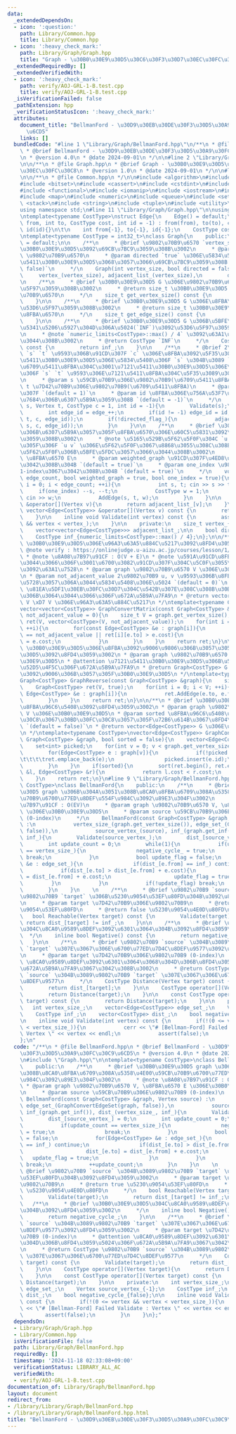 ```yaml
---
data:
  _extendedDependsOn:
  - icon: ':question:'
    path: Library/Common.hpp
    title: Library/Common.hpp
  - icon: ':heavy_check_mark:'
    path: Library/Graph/Graph.hpp
    title: "Graph - \u30B0\u30E9\u30D5\u30C6\u30F3\u30D7\u30EC\u30FC\u30C8"
  _extendedRequiredBy: []
  _extendedVerifiedWith:
  - icon: ':heavy_check_mark:'
    path: verify/AOJ-GRL-1-B.test.cpp
    title: verify/AOJ-GRL-1-B.test.cpp
  _isVerificationFailed: false
  _pathExtension: hpp
  _verificationStatusIcon: ':heavy_check_mark:'
  attributes:
    document_title: "BellmanFord - \u30D9\u30EB\u30DE\u30F3\u30D5\u30A9\u30FC\u30C9\
      \u6CD5"
    links: []
  bundledCode: "#line 1 \"Library/Graph/BellmanFord.hpp\"\n/**\n * @file BellmanFord.hpp\n\
    \ * @brief BellmanFord - \u30D9\u30EB\u30DE\u30F3\u30D5\u30A9\u30FC\u30C9\u6CD5\
    \n * @version 4.0\n * @date 2024-09-01\n */\n\n#line 2 \"Library/Graph/Graph.hpp\"\
    \n\n/**\n * @file Graph.hpp\n * @brief Graph - \u30B0\u30E9\u30D5\u30C6\u30F3\u30D7\
    \u30EC\u30FC\u30C8\n * @version 1.0\n * @date 2024-09-01\n */\n\n#line 2 \"Library/Common.hpp\"\
    \n\n/**\n * @file Common.hpp\n */\n\n#include <algorithm>\n#include <array>\n\
    #include <bitset>\n#include <cassert>\n#include <cstdint>\n#include <deque>\n\
    #include <functional>\n#include <iomanip>\n#include <iostream>\n#include <limits>\n\
    #include <map>\n#include <numeric>\n#include <queue>\n#include <set>\n#include\
    \ <stack>\n#include <string>\n#include <tuple>\n#include <utility>\n#include <vector>\n\
    using namespace std;\n#line 11 \"Library/Graph/Graph.hpp\"\n\nusing Vertex = int;\n\
    \ntemplate<typename CostType>\nstruct Edge{\n    Edge() = default;\n    Edge(int\
    \ from, int to, CostType cost, int id = -1) : from(from), to(to), cost(cost),\
    \ id(id){}\n\t\n    int from{-1}, to{-1}, id{-1};\n    CostType cost{1};\n};\n\
    \ntemplate<typename CostType = int32_t>\nclass Graph{\n    public:\n    Graph()\
    \ = default;\n\n    /**\n     * @brief \u9802\u70B9\u6570 `vertex_size` \u306E\
    \u30B0\u30E9\u30D5\u3092\u69CB\u7BC9\u3059\u308B\u3002\n     * @param vertex_size\
    \ \u9802\u70B9\u6570\n     * @param directed `true` \u306E\u5834\u5408\u3001\u6709\
    \u5411\u30B0\u30E9\u30D5\u3068\u3057\u3066\u69CB\u7BC9\u3059\u308B `(default =\
    \ false)`\n     */\n    Graph(int vertex_size, bool directed = false) : \n   \
    \     vertex_(vertex_size), adjacent_list_(vertex_size),\n        directed_flag_(directed){}\n\
    \n    /**\n     * @brief \u30B0\u30E9\u30D5 G \u306E\u9802\u70B9\u6570\u3092\u53D6\
    \u5F97\u3059\u308B\u3002\n     * @return size_t \u30B0\u30E9\u30D5 G \u306E\u9802\
    \u70B9\u6570\n     */\n    size_t get_vertex_size() const {\n        return vertex_;\n\
    \    }\n\n    /**\n     * @brief \u30B0\u30E9\u30D5 G \u306E\u8FBA\u6570\u3092\
    \u53D6\u5F97\u3059\u308B\u3002\n     * @return size_t \u30B0\u30E9\u30D5 G \u306E\
    \u8FBA\u6570\n     */\n    size_t get_edge_size() const {\n        return edge_;\n\
    \    }\n\n    /**\n     * @brief \u30B0\u30E9\u30D5 G \u306B\u5BFE\u3059\u308B\
    \u5341\u5206\u5927\u304D\u306A\u5024(`INF`)\u3092\u53D6\u5F97\u3059\u308B\u3002\
    \n     * @note `numeric_limits<CostType>::max() / 4` \u3092\u63A1\u7528\u3057\u3066\
    \u3044\u308B\u3002\n     * @return CostType `INF`\n     */\n    CostType get_inf()\
    \ const {\n        return inf_;\n    }\n\n    /**\n     * @brief 2\u9802\u70B9\
    \ `s` `t` \u9593\u306B\u91CD\u307F `c` \u306E\u8FBA\u3092\u5F35\u308B\u3002\u6709\
    \u5411\u30B0\u30E9\u30D5\u306E\u5834\u5408\u306F `s` \u304B\u3089 `t` \u3078\u306E\
    \u6709\u5411\u8FBA\u304C\u3001\u7121\u5411\u30B0\u30E9\u30D5\u306E\u5834\u5408\
    \u306F `s` `t` \u9593\u306E\u7121\u5411\u8FBA\u304C\u5F35\u3089\u308C\u308B\u3002\
    \n     * @param s \u59CB\u70B9\u306E\u9802\u70B9(\u6709\u5411\u8FBA)\n     * @param\
    \ t \u7D42\u70B9\u306E\u9802\u70B9(\u6709\u5411\u8FBA)\n     * @param c \u91CD\
    \u307F `(default = 1)`\n     * @param id \u8FBA\u306E\u756A\u53F7\u3092\u660E\u793A\
    \u7684\u306B\u6307\u5B9A\u3059\u308B `(default = -1)`\n     */\n    void AddEdge(Vertex\
    \ s, Vertex t, CostType c = 1, int id = -1){\n        Validate(s);\n        Validate(t);\n\
    \        int edge_id = edge_++;\n        if(id != -1) edge_id = id;\n        adjacent_list_[s].push_back(Edge(s,\
    \ t, c, edge_id));\n        if(!directed_flag_){\n            adjacent_list_[t].push_back(Edge(t,\
    \ s, c, edge_id));\n        }\n    }\n\n    /**\n     * @brief \u30B0\u30E9\u30D5\
    \u306B\u6307\u5B9A\u3057\u305F\u8FBA\u6570\u306E\u60C5\u5831\u3092\u5165\u529B\
    \u3059\u308B\u3002\n     * @note \u5165\u529B\u5F62\u5F0F\u304C `u v w` \u307E\
    \u305F\u306F `u v` \u306E\u5F62\u5F0F\u3067\u8868\u3055\u308C\u308B\u5165\u529B\
    \u5F62\u5F0F\u306B\u5BFE\u5FDC\u3057\u3066\u3044\u308B\u3002\n     * @param edge_count\
    \ \u8FBA\u6570 E\n     * @param weighted_graph \u91CD\u307F\u4ED8\u304D\u8FBA\u3067\
    \u3042\u308B\u304B `(default = true)`\n     * @param one_index \u9802\u70B9\u304C\
    1-index\u3067\u3042\u308B\u304B `(default = true)`\n     */\n    void InputGraph(int\
    \ edge_count, bool weighted_graph = true, bool one_index = true){\n        for(int\
    \ i = 0; i < edge_count; ++i){\n            int s, t; cin >> s >> t;\n       \
    \     if(one_index) --s, --t;\n            CostType w = 1;\n            if(weighted_graph)\
    \ cin >> w;\n            AddEdge(s, t, w);\n        }\n    }\n\n    vector<Edge<CostType>>\
    \ &operator[](Vertex v){\n        return adjacent_list_[v];\n    }\n\n    const\
    \ vector<Edge<CostType>> &operator[](Vertex v) const {\n        return adjacent_list_[v];\n\
    \    }\n\n    inline void Validate(int vertex) const {\n        assert(0 <= vertex\
    \ && vertex < vertex_);\n    }\n\n    private:\n    size_t vertex_{0}, edge_{0};\n\
    \    vector<vector<Edge<CostType>>> adjacent_list_;\n\n    bool directed_flag_;\n\
    \    CostType inf_{numeric_limits<CostType>::max() / 4};\n};\n\n/**\n * @brief\
    \ \u30B0\u30E9\u30D5\u306E\u96A3\u63A5\u884C\u5217\u3092\u8FD4\u3059\u3002\n *\
    \ @note verify : https://onlinejudge.u-aizu.ac.jp/courses/lesson/1/ALDS1/11/ALDS1_11_A\n\
    \ * @note \u8A08\u7B97\u91CF : O(V + E)\n * @note \u591A\u91CD\u8FBA\u306B\u3064\
    \u3044\u3066\u306F\u3001\u6700\u3082\u91CD\u307F\u304C\u5C0F\u3055\u3044\u8FBA\
    \u3092\u63A1\u7528\n * @param graph \u9802\u70B9\u6570 V \u306E\u30B0\u30E9\u30D5\
    \n * @param not_adjacent_value 2\u9802\u70B9 u, v \u9593\u306B\u8FBA\u304C\u5B58\
    \u5728\u3057\u306A\u3044\u5834\u5408\u306E\u5024 `(default = 0)`\n * @attention\
    \ \u81EA\u5DF1\u30EB\u30FC\u30D7\u304C\u542B\u307E\u308C\u308B\u30B0\u30E9\u30D5\
    \u306B\u3064\u3044\u3066\u306F\u672A\u5B9A\u7FA9\n * @return vector<vector<CostType>>\
    \ V \xD7 V \u306E\u96A3\u63A5\u884C\u5217\n */\ntemplate<typename CostType>\n\
    vector<vector<CostType>> GraphConvertMatrix(const Graph<CostType> &graph, CostType\
    \ not_adjacent_value = 0){\n    size_t V = graph.get_vertex_size();\n    vector<vector<CostType>>\
    \ ret(V, vector<CostType>(V, not_adjacent_value));\n    for(int i = 0; i < V;\
    \ ++i){\n        for(const Edge<CostType> &e : graph[i]){\n            if(ret[i][e.to]\
    \ == not_adjacent_value || ret[i][e.to] > e.cost){\n                ret[i][e.to]\
    \ = e.cost;\n            }\n        }\n    }\n    return ret;\n}\n\n/**\n * @brief\
    \ \u30B0\u30E9\u30D5\u306E\u8FBA\u3092\u9006\u9806\u306B\u3057\u305F\u30B0\u30E9\
    \u30D5\u3092\u8FD4\u3059\u3002\n * @param graph \u9802\u70B9\u6570 V \u306E\u30B0\
    \u30E9\u30D5\n * @attention \u7121\u5411\u30B0\u30E9\u30D5\u306B\u5BFE\u3059\u308B\
    \u52D5\u4F5C\u306F\u672A\u5B9A\u7FA9\n * @return Graph<CostType> G \u306E\u8FBA\
    \u3092\u9006\u306B\u3057\u305F\u30B0\u30E9\u30D5\n */\ntemplate<typename CostType>\n\
    Graph<CostType> GraphReverse(const Graph<CostType> &graph){\n    size_t V = graph.get_vertex_size();\n\
    \    Graph<CostType> ret(V, true);\n    for(int i = 0; i < V; ++i){\n        for(const\
    \ Edge<CostType> &e : graph[i]){\n            ret.AddEdge(e.to, e.from, e.cost);\n\
    \        }\n    }\n    return ret;\n}\n\n/**\n * @brief \u30B0\u30E9\u30D5\u306E\
    \u8FBA\u96C6\u5408\u3092\u8FD4\u3059\u3002\n * @param graph \u9802\u70B9\u6570\
    \ V \u306E\u30B0\u30E9\u30D5\n * @param sorted \u8FBA\u96C6\u5408\u3092\u30B3\u30B9\
    \u30C8\u3067\u30BD\u30FC\u30C8\u3057\u305F\u72B6\u614B\u3067\u8FD4\u3059\u304B\
    \ `(default = false)`\n * @return vector<Edge<CostType>> G \u306E\u8FBA\u96C6\u5408\
    \n */\ntemplate<typename CostType>\nvector<Edge<CostType>> GraphConvertEdgeSet(const\
    \ Graph<CostType> &graph, bool sorted = false){\n    vector<Edge<CostType>> ret;\n\
    \    set<int> picked;\n    for(int v = 0; v < graph.get_vertex_size(); ++v){\n\
    \        for(Edge<CostType> e : graph[v]){\n            if(!picked.contains(e.id)){\n\
    \t\t\t\tret.emplace_back(e);\n                picked.insert(e.id);\n\t\t\t}\n\
    \        }\n    }\n    if(sorted){\n        sort(ret.begin(), ret.end(), [&](Edge<CostType>\
    \ &l, Edge<CostType> &r){\n            return l.cost < r.cost;\n        });\n\
    \    }\n    return ret;\n}\n#line 9 \"Library/Graph/BellmanFord.hpp\"\n\ntemplate<typename\
    \ CostType>\nclass BellmanFord{\n    public:\n    /**\n     * @brief \u30B0\u30E9\
    \u30D5 graph \u306B\u304A\u3051\u308B\u8CA0\u8FBA\u6709\u308A\u5358\u4E00\u59CB\
    \u70B9\u6700\u77ED\u8DEF\u554F\u984C\u3092\u89E3\u304F\u3002\n     * @note \u8A08\
    \u7B97\u91CF : O(EV)\n     * @param graph \u9802\u70B9\u6570 V, \u8FBA\u6570 E\
    \ \u306E\u30B0\u30E9\u30D5\n     * @param source \u59CB\u70B9\u306E\u9802\u70B9\
    \ (0-index)\n     */\n    BellmanFord(const Graph<CostType> &graph, Vertex source)\
    \ :\n            vertex_size_(graph.get_vertex_size()), edge_set_(GraphConvertEdgeSet(graph,\
    \ false)),\n            source_vertex_(source), inf_(graph.get_inf()), dist_(vertex_size_,\
    \ inf_){\n        Validate(source_vertex_);\n        dist_[source_vertex_] = 0;\n\
    \        int update_count = 0;\n        while(1){\n            if(update_count\
    \ == vertex_size_){\n                negative_cycle_ = true;\n               \
    \ break;\n            }\n            bool update_flag = false;\n            for(Edge<CostType>\
    \ &e : edge_set_){\n                if(dist_[e.from] == inf_) continue;\n    \
    \            if(dist_[e.to] > dist_[e.from] + e.cost){\n                    dist_[e.to]\
    \ = dist_[e.from] + e.cost;\n                    update_flag = true;\n       \
    \         }\n            }\n            if(!update_flag) break;\n            ++update_count;\n\
    \        }\n    }\n    \n    /**\n     * @brief \u9802\u70B9 `source` \u304B\u3089\
    \u9802\u70B9 `target` \u306B\u5230\u9054\u53EF\u80FD\u304B\u3092\u8FD4\u3059\u3002\
    \n     * @param target \u7D42\u70B9\u306E\u9802\u70B9\n     * @return true \u5230\
    \u9054\u53EF\u80FD\n     * @return false \u5230\u9054\u4E0D\u80FD\n     */\n \
    \   bool Reachable(Vertex target) const {\n        Validate(target);\n       \
    \ return dist_[target] != inf_;\n    }\n\n    /**\n     * @brief \u30B0\u30E9\u30D5\
    \u304C\u8CA0\u9589\u8DEF\u3092\u6301\u3064\u304B\u3092\u8FD4\u3059\u3002\n   \
    \  */\n    inline bool Negative() const {\n        return negative_cycle_;\n \
    \   }\n\n    /**\n     * @brief \u9802\u70B9 `source` \u304B\u3089\u9802\u70B9\
    \ `target` \u307E\u3067\u306E\u6700\u77ED\u7D4C\u8DEF\u9577\u3092\u8FD4\u3059\u3002\
    \n     * @param target \u7D42\u70B9\u306E\u9802\u70B9 (0-index)\n     * @attention\
    \ \u8CA0\u9589\u8DEF\u3092\u6301\u3064\u3068\u304D\u306B\u8FD4\u3059\u5024\u306F\
    \u672A\u5B9A\u7FA9\u3067\u3042\u308B\u3002\n     * @return CostType \u9802\u70B9\
    \ `source` \u304B\u3089\u9802\u70B9 `target` \u307E\u3067\u306E\u6700\u77ED\u7D4C\
    \u8DEF\u9577\n     */\n    CostType Distance(Vertex target) const {\n        Validate(target);\n\
    \        return dist_[target];\n    }\n\n    CostType operator[](Vertex target){\n\
    \        return Distance(target);\n    }\n\n    const CostType operator[](Vertex\
    \ target) const {\n        return Distance(target);\n    }\n\n    private:\n \
    \   int vertex_size_;\n    vector<Edge<CostType>> edge_set_;\n    Vertex source_vertex_{-1};\n\
    \    CostType inf_;\n    vector<CostType> dist_;\n    bool negative_cycle_{false};\n\
    \n    inline void Validate(int vertex) const {\n        if(!(0 <= vertex && vertex\
    \ < vertex_size_)){\n            cerr << \"# [Bellman-Ford] Failed Validate :\
    \ Vertex \" << vertex << endl;\n            assert(false);\n        }\n    }\n\
    };\n"
  code: "/**\n * @file BellmanFord.hpp\n * @brief BellmanFord - \u30D9\u30EB\u30DE\
    \u30F3\u30D5\u30A9\u30FC\u30C9\u6CD5\n * @version 4.0\n * @date 2024-09-01\n */\n\
    \n#include \"Graph.hpp\"\n\ntemplate<typename CostType>\nclass BellmanFord{\n\
    \    public:\n    /**\n     * @brief \u30B0\u30E9\u30D5 graph \u306B\u304A\u3051\
    \u308B\u8CA0\u8FBA\u6709\u308A\u5358\u4E00\u59CB\u70B9\u6700\u77ED\u8DEF\u554F\
    \u984C\u3092\u89E3\u304F\u3002\n     * @note \u8A08\u7B97\u91CF : O(EV)\n    \
    \ * @param graph \u9802\u70B9\u6570 V, \u8FBA\u6570 E \u306E\u30B0\u30E9\u30D5\
    \n     * @param source \u59CB\u70B9\u306E\u9802\u70B9 (0-index)\n     */\n   \
    \ BellmanFord(const Graph<CostType> &graph, Vertex source) :\n            vertex_size_(graph.get_vertex_size()),\
    \ edge_set_(GraphConvertEdgeSet(graph, false)),\n            source_vertex_(source),\
    \ inf_(graph.get_inf()), dist_(vertex_size_, inf_){\n        Validate(source_vertex_);\n\
    \        dist_[source_vertex_] = 0;\n        int update_count = 0;\n        while(1){\n\
    \            if(update_count == vertex_size_){\n                negative_cycle_\
    \ = true;\n                break;\n            }\n            bool update_flag\
    \ = false;\n            for(Edge<CostType> &e : edge_set_){\n                if(dist_[e.from]\
    \ == inf_) continue;\n                if(dist_[e.to] > dist_[e.from] + e.cost){\n\
    \                    dist_[e.to] = dist_[e.from] + e.cost;\n                 \
    \   update_flag = true;\n                }\n            }\n            if(!update_flag)\
    \ break;\n            ++update_count;\n        }\n    }\n    \n    /**\n     *\
    \ @brief \u9802\u70B9 `source` \u304B\u3089\u9802\u70B9 `target` \u306B\u5230\u9054\
    \u53EF\u80FD\u304B\u3092\u8FD4\u3059\u3002\n     * @param target \u7D42\u70B9\u306E\
    \u9802\u70B9\n     * @return true \u5230\u9054\u53EF\u80FD\n     * @return false\
    \ \u5230\u9054\u4E0D\u80FD\n     */\n    bool Reachable(Vertex target) const {\n\
    \        Validate(target);\n        return dist_[target] != inf_;\n    }\n\n \
    \   /**\n     * @brief \u30B0\u30E9\u30D5\u304C\u8CA0\u9589\u8DEF\u3092\u6301\u3064\
    \u304B\u3092\u8FD4\u3059\u3002\n     */\n    inline bool Negative() const {\n\
    \        return negative_cycle_;\n    }\n\n    /**\n     * @brief \u9802\u70B9\
    \ `source` \u304B\u3089\u9802\u70B9 `target` \u307E\u3067\u306E\u6700\u77ED\u7D4C\
    \u8DEF\u9577\u3092\u8FD4\u3059\u3002\n     * @param target \u7D42\u70B9\u306E\u9802\
    \u70B9 (0-index)\n     * @attention \u8CA0\u9589\u8DEF\u3092\u6301\u3064\u3068\
    \u304D\u306B\u8FD4\u3059\u5024\u306F\u672A\u5B9A\u7FA9\u3067\u3042\u308B\u3002\
    \n     * @return CostType \u9802\u70B9 `source` \u304B\u3089\u9802\u70B9 `target`\
    \ \u307E\u3067\u306E\u6700\u77ED\u7D4C\u8DEF\u9577\n     */\n    CostType Distance(Vertex\
    \ target) const {\n        Validate(target);\n        return dist_[target];\n\
    \    }\n\n    CostType operator[](Vertex target){\n        return Distance(target);\n\
    \    }\n\n    const CostType operator[](Vertex target) const {\n        return\
    \ Distance(target);\n    }\n\n    private:\n    int vertex_size_;\n    vector<Edge<CostType>>\
    \ edge_set_;\n    Vertex source_vertex_{-1};\n    CostType inf_;\n    vector<CostType>\
    \ dist_;\n    bool negative_cycle_{false};\n\n    inline void Validate(int vertex)\
    \ const {\n        if(!(0 <= vertex && vertex < vertex_size_)){\n            cerr\
    \ << \"# [Bellman-Ford] Failed Validate : Vertex \" << vertex << endl;\n     \
    \       assert(false);\n        }\n    }\n};"
  dependsOn:
  - Library/Graph/Graph.hpp
  - Library/Common.hpp
  isVerificationFile: false
  path: Library/Graph/BellmanFord.hpp
  requiredBy: []
  timestamp: '2024-11-18 02:33:08+09:00'
  verificationStatus: LIBRARY_ALL_AC
  verifiedWith:
  - verify/AOJ-GRL-1-B.test.cpp
documentation_of: Library/Graph/BellmanFord.hpp
layout: document
redirect_from:
- /library/Library/Graph/BellmanFord.hpp
- /library/Library/Graph/BellmanFord.hpp.html
title: "BellmanFord - \u30D9\u30EB\u30DE\u30F3\u30D5\u30A9\u30FC\u30C9\u6CD5"
---
```


